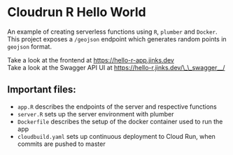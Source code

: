 # Cloudrun R Hello World

An example of creating serverless functions using `R`, `plumber` and `Docker`. This project exposes a `/geojson` endpoint which generates random points in `geojson` format.

Take a look at the frontend at https://hello-r-app.jinks.dev  
Take a look at the Swagger API UI at https://hello-r.jinks.dev/\_\_swagger__/

## Important files:

- `app.R` describes the endpoints of the server and respective functions
- `server.R` sets up the server environment with plumber
- `Dockerfile` describes the setup of the docker container used to run the app
- `cloudbuild.yaml` sets up continuous deployment to Cloud Run, when commits are pushed to master
